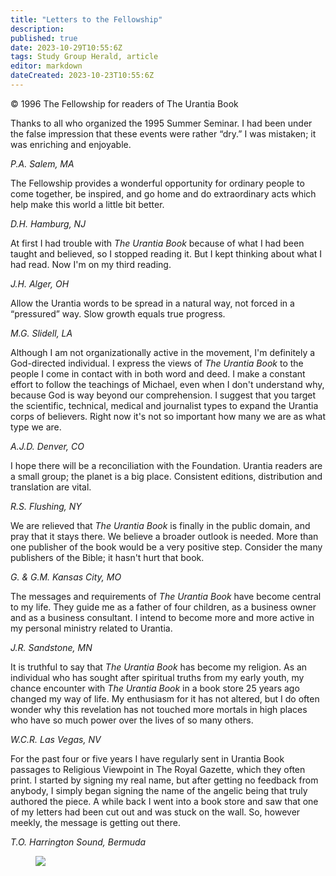 ```yaml
---
title: "Letters to the Fellowship"
description: 
published: true
date: 2023-10-29T10:55:6Z
tags: Study Group Herald, article
editor: markdown
dateCreated: 2023-10-23T10:55:6Z
---
```


<p class="v-card v-sheet theme--light gray lighten-3 px-2">© 1996 The Fellowship for readers of The Urantia Book</p>

Thanks to all who organized the 1995 Summer Seminar. I had been under the false impression that these events were rather “dry.” I was mistaken; it was enriching and enjoyable.

_P.A._
_Salem, MA_

The Fellowship provides a wonderful opportunity for ordinary people to come together, be inspired, and go home and do extraordinary acts which help make this world a little bit better.

_D.H._
_Hamburg, NJ_

At first I had trouble with _The Urantia Book_ because of what I had been taught and believed, so I stopped reading it. But I kept thinking about what I had read. Now I'm on my third reading.

_J.H._
_Alger, OH_

Allow the Urantia words to be spread in a natural way, not forced in a “pressured” way. Slow growth equals true progress.

_M.G._
_Slidell, LA_

Although I am not organizationally active in the movement, I'm definitely a God-directed individual. I express the views of _The Urantia Book_ to the people I come in contact with in both word and deed. I make a constant effort to follow the teachings of Michael, even when I don't understand why, because God is way beyond our comprehension. I suggest that you target the scientific, technical, medical and journalist types to expand the Urantia corps of believers. Right now it's not so important how many we are as what type we are.

_A.J.D._
_Denver, CO_

I hope there will be a reconciliation with the Foundation. Urantia readers are a small group; the planet is a big place. Consistent editions, distribution and translation are vital.

_R.S._
_Flushing, NY_

We are relieved that _The Urantia Book_ is finally in the public domain, and pray that it stays there. We believe a broader outlook is needed. More than one publisher of the book would be a very positive step. Consider the many publishers of the Bible; it hasn't hurt that book.

_G. \& G.M._
_Kansas City, MO_

The messages and requirements of _The Urantia Book_ have become central to my life. They guide me as a father of four children, as a business owner and as a business consultant. I intend to become more and more active in my personal ministry related to Urantia.

_J.R._
_Sandstone, MN_

It is truthful to say that _The Urantia Book_ has become my religion. As an individual who has sought after spiritual truths from my early youth, my chance encounter with _The Urantia Book_ in a book store 25 years ago changed my way of life. My enthusiasm for it has not altered, but I do often wonder why this revelation has not touched more mortals in high places who have so much power over the lives of so many others.

_W.C.R._
_Las Vegas, NV_


For the past four or five years I have regularly sent in Urantia Book passages to Religious Viewpoint in The Royal Gazette, which they often print. I started by signing my real name, but after getting no feedback from anybody, I simply began signing the name of the angelic being that truly authored the piece. A while back I went into a book store and saw that one of my letters had been cut out and was stuck on the wall. So, however meekly, the message is getting out there.

_T.O._
_Harrington Sound, Bermuda_

<figure id="Figure_1" class="image urantiapedia">
<img src="/image/article/Study_Group_Herald/group.jpg">
</figure>